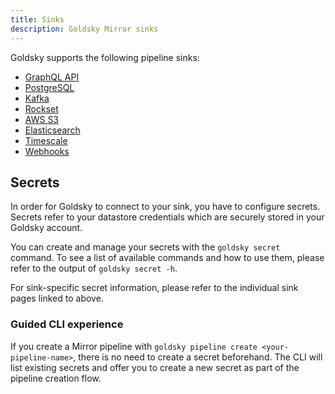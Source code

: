 ```yaml
---
title: Sinks
description: Goldsky Mirror sinks
---
```


Goldsky supports the following pipeline sinks:

- [GraphQL API](/mirror/sinks/graphql)
- [PostgreSQL](/mirror/sinks/postgresql)
- [Kafka](/mirror/sinks/kafka)
- [Rockset](/mirror/sinks/rockset)
- [AWS S3](/mirror/sinks/aws-s3)
- [Elasticsearch](/mirror/sinks/elasticsearch)
- [Timescale](/mirror/sinks/timescale)
- [Webhooks](/mirror/sinks/webhooks)

## Secrets

In order for Goldsky to connect to your sink, you have to configure secrets. Secrets refer to your datastore credentials which are securely stored in your Goldsky account.

You can create and manage your secrets with the `goldsky secret` command. To see a list of available commands and how to use them, please refer to the output of `goldsky secret -h`.

For sink-specific secret information, please refer to the individual sink pages linked to above.

### Guided CLI experience

If you create a Mirror pipeline with `goldsky pipeline create <your-pipeline-name>`, there is no need to create a secret beforehand. The CLI will list existing secrets and offer you to create a new secret as part of the pipeline creation flow.
